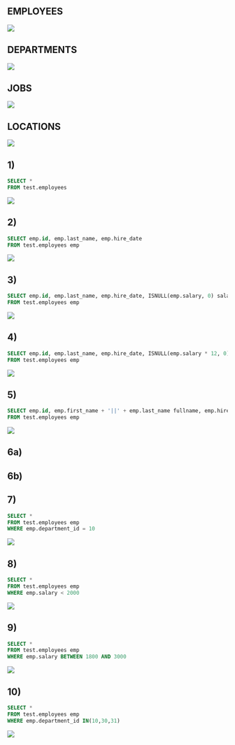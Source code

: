 ## EMPLOYEES

![](img/1.png)

## DEPARTMENTS

![](img/departments.png)

## JOBS

![](img/jobs.png)

## LOCATIONS

![](img/locations.png)

## 1)

```sql
SELECT *
FROM test.employees
```

![](img/1.png)

## 2)

```sql
SELECT emp.id, emp.last_name, emp.hire_date
FROM test.employees emp
```

![](img/2.png)

## 3)

```sql
SELECT emp.id, emp.last_name, emp.hire_date, ISNULL(emp.salary, 0) salary
FROM test.employees emp
```

![](img/3.png)

## 4)

```sql
SELECT emp.id, emp.last_name, emp.hire_date, ISNULL(emp.salary * 12, 0) annual_salary
FROM test.employees emp
```

![](img/4.png)

## 5)

```sql
SELECT emp.id, emp.first_name + '||' + emp.last_name fullname, emp.hire_date, ISNULL(emp.salary * 12, 0) annual_salary
FROM test.employees emp
```

![](img/5.png)

## 6a)

## 6b)

## 7)

```sql
SELECT *
FROM test.employees emp
WHERE emp.department_id = 10
```

![](img/7.png)

## 8)

```sql
SELECT *
FROM test.employees emp
WHERE emp.salary < 2000
```

![](img/8.png)

## 9)

```sql
SELECT *
FROM test.employees emp
WHERE emp.salary BETWEEN 1800 AND 3000
```

![](img/9.png)

## 10)

```sql
SELECT *
FROM test.employees emp
WHERE emp.department_id IN(10,30,31)
```

![](img/10.png)
